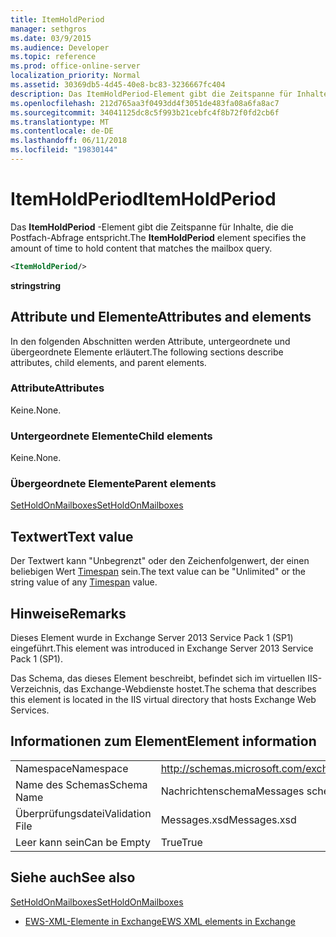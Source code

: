 ```yaml
---
title: ItemHoldPeriod
manager: sethgros
ms.date: 03/9/2015
ms.audience: Developer
ms.topic: reference
ms.prod: office-online-server
localization_priority: Normal
ms.assetid: 30369db5-4d45-40e8-bc83-3236667fc404
description: Das ItemHoldPeriod-Element gibt die Zeitspanne für Inhalte, die die Postfach-Abfrage entspricht.
ms.openlocfilehash: 212d765aa3f0493dd4f3051de483fa08a6fa8ac7
ms.sourcegitcommit: 34041125dc8c5f993b21cebfc4f8b72f0fd2cb6f
ms.translationtype: MT
ms.contentlocale: de-DE
ms.lasthandoff: 06/11/2018
ms.locfileid: "19830144"
---
```

# <a name="itemholdperiod"></a><span data-ttu-id="469cc-103">ItemHoldPeriod</span><span class="sxs-lookup"><span data-stu-id="469cc-103">ItemHoldPeriod</span></span>

<span data-ttu-id="469cc-104">Das **ItemHoldPeriod** -Element gibt die Zeitspanne für Inhalte, die die Postfach-Abfrage entspricht.</span><span class="sxs-lookup"><span data-stu-id="469cc-104">The **ItemHoldPeriod** element specifies the amount of time to hold content that matches the mailbox query.</span></span> 
  
```XML
<ItemHoldPeriod/>
```

 <span data-ttu-id="469cc-105">**string**</span><span class="sxs-lookup"><span data-stu-id="469cc-105">**string**</span></span>
## <a name="attributes-and-elements"></a><span data-ttu-id="469cc-106">Attribute und Elemente</span><span class="sxs-lookup"><span data-stu-id="469cc-106">Attributes and elements</span></span>

<span data-ttu-id="469cc-107">In den folgenden Abschnitten werden Attribute, untergeordnete und übergeordnete Elemente erläutert.</span><span class="sxs-lookup"><span data-stu-id="469cc-107">The following sections describe attributes, child elements, and parent elements.</span></span>
  
### <a name="attributes"></a><span data-ttu-id="469cc-108">Attribute</span><span class="sxs-lookup"><span data-stu-id="469cc-108">Attributes</span></span>

<span data-ttu-id="469cc-109">Keine.</span><span class="sxs-lookup"><span data-stu-id="469cc-109">None.</span></span>
  
### <a name="child-elements"></a><span data-ttu-id="469cc-110">Untergeordnete Elemente</span><span class="sxs-lookup"><span data-stu-id="469cc-110">Child elements</span></span>

<span data-ttu-id="469cc-111">Keine.</span><span class="sxs-lookup"><span data-stu-id="469cc-111">None.</span></span>
  
### <a name="parent-elements"></a><span data-ttu-id="469cc-112">Übergeordnete Elemente</span><span class="sxs-lookup"><span data-stu-id="469cc-112">Parent elements</span></span>

[<span data-ttu-id="469cc-113">SetHoldOnMailboxes</span><span class="sxs-lookup"><span data-stu-id="469cc-113">SetHoldOnMailboxes</span></span>](setholdonmailboxes.md)
  
## <a name="text-value"></a><span data-ttu-id="469cc-114">Textwert</span><span class="sxs-lookup"><span data-stu-id="469cc-114">Text value</span></span>

<span data-ttu-id="469cc-115">Der Textwert kann "Unbegrenzt" oder den Zeichenfolgenwert, der einen beliebigen Wert [Timespan](http://msdn.microsoft.com/en-us/library/1ecy8h51%28v=vs.110%29.aspx) sein.</span><span class="sxs-lookup"><span data-stu-id="469cc-115">The text value can be "Unlimited" or the string value of any [Timespan](http://msdn.microsoft.com/en-us/library/1ecy8h51%28v=vs.110%29.aspx) value.</span></span> 
  
## <a name="remarks"></a><span data-ttu-id="469cc-116">Hinweise</span><span class="sxs-lookup"><span data-stu-id="469cc-116">Remarks</span></span>

<span data-ttu-id="469cc-117">Dieses Element wurde in Exchange Server 2013 Service Pack 1 (SP1) eingeführt.</span><span class="sxs-lookup"><span data-stu-id="469cc-117">This element was introduced in Exchange Server 2013 Service Pack 1 (SP1).</span></span>
  
<span data-ttu-id="469cc-118">Das Schema, das dieses Element beschreibt, befindet sich im virtuellen IIS-Verzeichnis, das Exchange-Webdienste hostet.</span><span class="sxs-lookup"><span data-stu-id="469cc-118">The schema that describes this element is located in the IIS virtual directory that hosts Exchange Web Services.</span></span>
  
## <a name="element-information"></a><span data-ttu-id="469cc-119">Informationen zum Element</span><span class="sxs-lookup"><span data-stu-id="469cc-119">Element information</span></span>

|||
|:-----|:-----|
|<span data-ttu-id="469cc-120">Namespace</span><span class="sxs-lookup"><span data-stu-id="469cc-120">Namespace</span></span>  <br/> |http://schemas.microsoft.com/exchange/services/2006/messages  <br/> |
|<span data-ttu-id="469cc-121">Name des Schemas</span><span class="sxs-lookup"><span data-stu-id="469cc-121">Schema Name</span></span>  <br/> |<span data-ttu-id="469cc-122">Nachrichtenschema</span><span class="sxs-lookup"><span data-stu-id="469cc-122">Messages schema</span></span>  <br/> |
|<span data-ttu-id="469cc-123">Überprüfungsdatei</span><span class="sxs-lookup"><span data-stu-id="469cc-123">Validation File</span></span>  <br/> |<span data-ttu-id="469cc-124">Messages.xsd</span><span class="sxs-lookup"><span data-stu-id="469cc-124">Messages.xsd</span></span>  <br/> |
|<span data-ttu-id="469cc-125">Leer kann sein</span><span class="sxs-lookup"><span data-stu-id="469cc-125">Can be Empty</span></span>  <br/> |<span data-ttu-id="469cc-126">True</span><span class="sxs-lookup"><span data-stu-id="469cc-126">True</span></span>  <br/> |
   
## <a name="see-also"></a><span data-ttu-id="469cc-127">Siehe auch</span><span class="sxs-lookup"><span data-stu-id="469cc-127">See also</span></span>



[<span data-ttu-id="469cc-128">SetHoldOnMailboxes</span><span class="sxs-lookup"><span data-stu-id="469cc-128">SetHoldOnMailboxes</span></span>](setholdonmailboxes.md)


- [<span data-ttu-id="469cc-129">EWS-XML-Elemente in Exchange</span><span class="sxs-lookup"><span data-stu-id="469cc-129">EWS XML elements in Exchange</span></span>](ews-xml-elements-in-exchange.md)

